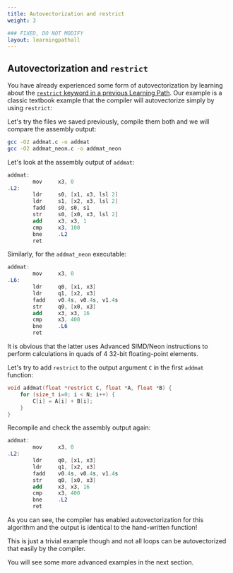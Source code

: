 ```yaml
---
title: Autovectorization and restrict
weight: 3

### FIXED, DO NOT MODIFY
layout: learningpathall
---
```


## Autovectorization and `restrict`

You have already experienced some form of autovectorization by learning about the [`restrict` keyword in a previous Learning Path](https://learn.arm.com/learning-paths/cross-platform/restrict-keyword-c99/).
Our example is a classic textbook example that the compiler will autovectorize simply by using `restrict`:

Let's try the files we saved previously, compile them both and we will compare the assembly output:

```bash
gcc -O2 addmat.c -o addmat
gcc -O2 addmat_neon.c -o addmat_neon
```

Let's look at the assembly output of `addmat`:

```as
addmat:
        mov     x3, 0
.L2:
        ldr     s0, [x1, x3, lsl 2]
        ldr     s1, [x2, x3, lsl 2]
        fadd    s0, s0, s1
        str     s0, [x0, x3, lsl 2]
        add     x3, x3, 1
        cmp     x3, 100
        bne     .L2
        ret
```

Similarly, for the `addmat_neon` executable:

```as
addmat:
        mov     x3, 0
.L6:
        ldr     q0, [x1, x3]
        ldr     q1, [x2, x3]
        fadd    v0.4s, v0.4s, v1.4s
        str     q0, [x0, x3]
        add     x3, x3, 16
        cmp     x3, 400
        bne     .L6
        ret
 ```

It is obvious that the latter uses Advanced SIMD/Neon instructions to perform calculations in quads of 4 32-bit floating-point elements.

Let's try to add `restrict` to the output argument `C` in the first `addmat` function:

```C
void addmat(float *restrict C, float *A, float *B) {
    for (size_t i=0; i < N; i++) {
    	C[i] = A[i] + B[i];
    }
}
```

Recompile and check the assembly output again:

```as
addmat:
        mov     x3, 0
.L2:
        ldr     q0, [x1, x3]
        ldr     q1, [x2, x3]
        fadd    v0.4s, v0.4s, v1.4s
        str     q0, [x0, x3]
        add     x3, x3, 16
        cmp     x3, 400
        bne     .L2
        ret
 ```

As you can see, the compiler has enabled autovectorization for this algorithm and the output is identical to the hand-written function!

This is just a trivial example though and not all loops can be autovectorized that easily by the compiler. 

You will see some more advanced examples in the next section.